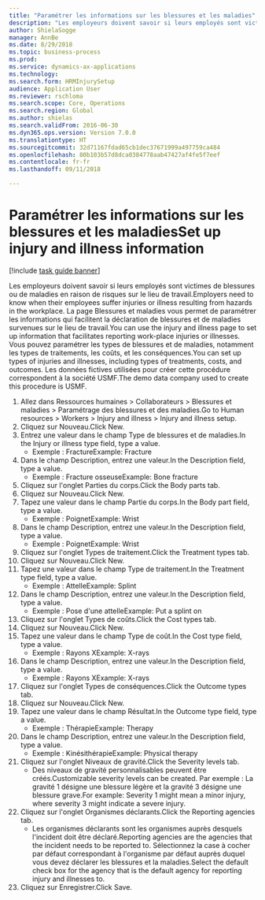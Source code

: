 ```yaml
--- 
title: "Paramétrer les informations sur les blessures et les maladies"
description: "Les employeurs doivent savoir si leurs employés sont victimes de blessures ou de maladies en raison de risques sur le lieu de travail."
author: ShielaSogge
manager: AnnBe
ms.date: 8/29/2018
ms.topic: business-process
ms.prod: 
ms.service: dynamics-ax-applications
ms.technology: 
ms.search.form: HRMInjurySetup
audience: Application User
ms.reviewer: rschloma
ms.search.scope: Core, Operations
ms.search.region: Global
ms.author: shielas
ms.search.validFrom: 2016-06-30
ms.dyn365.ops.version: Version 7.0.0
ms.translationtype: HT
ms.sourcegitcommit: 32d71167fdad65cb1dec37671999a497759ca484
ms.openlocfilehash: 80b103b57d8dca0384778aab47427af4fe5f7eef
ms.contentlocale: fr-fr
ms.lasthandoff: 09/11/2018

---
```

# <a name="set-up-injury-and-illness-information"></a><span data-ttu-id="4ae34-103">Paramétrer les informations sur les blessures et les maladies</span><span class="sxs-lookup"><span data-stu-id="4ae34-103">Set up injury and illness information</span></span>

[!include [task guide banner](../../includes/task-guide-banner.md)]

<span data-ttu-id="4ae34-104">Les employeurs doivent savoir si leurs employés sont victimes de blessures ou de maladies en raison de risques sur le lieu de travail.</span><span class="sxs-lookup"><span data-stu-id="4ae34-104">Employers need to know when their employees suffer injuries or illness resulting from hazards in the workplace.</span></span> <span data-ttu-id="4ae34-105">La page Blessures et maladies vous permet de paramétrer les informations qui facilitent la déclaration de blessures et de maladies survenues sur le lieu de travail.</span><span class="sxs-lookup"><span data-stu-id="4ae34-105">You can use the injury and illness page to set up information that facilitates reporting work-place injuries or illnesses.</span></span> <span data-ttu-id="4ae34-106">Vous pouvez paramétrer les types de blessures et de maladies, notamment les types de traitements, les coûts, et les conséquences.</span><span class="sxs-lookup"><span data-stu-id="4ae34-106">You can set up types of injuries and illnesses, including types of treatments, costs, and outcomes.</span></span> <span data-ttu-id="4ae34-107">Les données fictives utilisées pour créer cette procédure correspondent à la société USMF.</span><span class="sxs-lookup"><span data-stu-id="4ae34-107">The demo data company used to create this procedure is USMF.</span></span>

1. <span data-ttu-id="4ae34-108">Allez dans Ressources humaines > Collaborateurs > Blessures et maladies > Paramétrage des blessures et des maladies.</span><span class="sxs-lookup"><span data-stu-id="4ae34-108">Go to Human resources > Workers > Injury and illness > Injury and illness setup.</span></span>
2. <span data-ttu-id="4ae34-109">Cliquez sur Nouveau.</span><span class="sxs-lookup"><span data-stu-id="4ae34-109">Click New.</span></span>
3. <span data-ttu-id="4ae34-110">Entrez une valeur dans le champ Type de blessures et de maladies.</span><span class="sxs-lookup"><span data-stu-id="4ae34-110">In the Injury or illness type field, type a value.</span></span>
    * <span data-ttu-id="4ae34-111">Exemple : Fracture</span><span class="sxs-lookup"><span data-stu-id="4ae34-111">Example: Fracture</span></span>  
4. <span data-ttu-id="4ae34-112">Dans le champ Description, entrez une valeur.</span><span class="sxs-lookup"><span data-stu-id="4ae34-112">In the Description field, type a value.</span></span>
    * <span data-ttu-id="4ae34-113">Exemple : Fracture osseuse</span><span class="sxs-lookup"><span data-stu-id="4ae34-113">Example: Bone fracture</span></span>  
5. <span data-ttu-id="4ae34-114">Cliquez sur l'onglet Parties du corps.</span><span class="sxs-lookup"><span data-stu-id="4ae34-114">Click the Body parts tab.</span></span>
6. <span data-ttu-id="4ae34-115">Cliquez sur Nouveau.</span><span class="sxs-lookup"><span data-stu-id="4ae34-115">Click New.</span></span>
7. <span data-ttu-id="4ae34-116">Tapez une valeur dans le champ Partie du corps.</span><span class="sxs-lookup"><span data-stu-id="4ae34-116">In the Body part field, type a value.</span></span>
    * <span data-ttu-id="4ae34-117">Exemple : Poignet</span><span class="sxs-lookup"><span data-stu-id="4ae34-117">Example: Wrist</span></span>  
8. <span data-ttu-id="4ae34-118">Dans le champ Description, entrez une valeur.</span><span class="sxs-lookup"><span data-stu-id="4ae34-118">In the Description field, type a value.</span></span>
    * <span data-ttu-id="4ae34-119">Exemple : Poignet</span><span class="sxs-lookup"><span data-stu-id="4ae34-119">Example: Wrist</span></span>  
9. <span data-ttu-id="4ae34-120">Cliquez sur l'onglet Types de traitement.</span><span class="sxs-lookup"><span data-stu-id="4ae34-120">Click the Treatment types tab.</span></span>
10. <span data-ttu-id="4ae34-121">Cliquez sur Nouveau.</span><span class="sxs-lookup"><span data-stu-id="4ae34-121">Click New.</span></span>
11. <span data-ttu-id="4ae34-122">Tapez une valeur dans le champ Type de traitement.</span><span class="sxs-lookup"><span data-stu-id="4ae34-122">In the Treatment type field, type a value.</span></span>
    * <span data-ttu-id="4ae34-123">Exemple : Attelle</span><span class="sxs-lookup"><span data-stu-id="4ae34-123">Example: Splint</span></span>  
12. <span data-ttu-id="4ae34-124">Dans le champ Description, entrez une valeur.</span><span class="sxs-lookup"><span data-stu-id="4ae34-124">In the Description field, type a value.</span></span>
    * <span data-ttu-id="4ae34-125">Exemple : Pose d'une attelle</span><span class="sxs-lookup"><span data-stu-id="4ae34-125">Example: Put a splint on</span></span>  
13. <span data-ttu-id="4ae34-126">Cliquez sur l'onglet Types de coûts.</span><span class="sxs-lookup"><span data-stu-id="4ae34-126">Click the Cost types tab.</span></span>
14. <span data-ttu-id="4ae34-127">Cliquez sur Nouveau.</span><span class="sxs-lookup"><span data-stu-id="4ae34-127">Click New.</span></span>
15. <span data-ttu-id="4ae34-128">Tapez une valeur dans le champ Type de coût.</span><span class="sxs-lookup"><span data-stu-id="4ae34-128">In the Cost type field, type a value.</span></span>
    * <span data-ttu-id="4ae34-129">Exemple : Rayons X</span><span class="sxs-lookup"><span data-stu-id="4ae34-129">Example: X-rays</span></span>  
16. <span data-ttu-id="4ae34-130">Dans le champ Description, entrez une valeur.</span><span class="sxs-lookup"><span data-stu-id="4ae34-130">In the Description field, type a value.</span></span>
    * <span data-ttu-id="4ae34-131">Exemple : Rayons X</span><span class="sxs-lookup"><span data-stu-id="4ae34-131">Example: X-rays</span></span>  
17. <span data-ttu-id="4ae34-132">Cliquez sur l'onglet Types de conséquences.</span><span class="sxs-lookup"><span data-stu-id="4ae34-132">Click the Outcome types tab.</span></span>
18. <span data-ttu-id="4ae34-133">Cliquez sur Nouveau.</span><span class="sxs-lookup"><span data-stu-id="4ae34-133">Click New.</span></span>
19. <span data-ttu-id="4ae34-134">Tapez une valeur dans le champ Résultat.</span><span class="sxs-lookup"><span data-stu-id="4ae34-134">In the Outcome type field, type a value.</span></span>
    * <span data-ttu-id="4ae34-135">Exemple : Thérapie</span><span class="sxs-lookup"><span data-stu-id="4ae34-135">Example: Therapy</span></span>  
20. <span data-ttu-id="4ae34-136">Dans le champ Description, entrez une valeur.</span><span class="sxs-lookup"><span data-stu-id="4ae34-136">In the Description field, type a value.</span></span>
    * <span data-ttu-id="4ae34-137">Exemple : Kinésithérapie</span><span class="sxs-lookup"><span data-stu-id="4ae34-137">Example: Physical therapy</span></span>  
21. <span data-ttu-id="4ae34-138">Cliquez sur l'onglet Niveaux de gravité.</span><span class="sxs-lookup"><span data-stu-id="4ae34-138">Click the Severity levels tab.</span></span>
    * <span data-ttu-id="4ae34-139">Des niveaux de gravité personnalisables peuvent être créés.</span><span class="sxs-lookup"><span data-stu-id="4ae34-139">Customizable severity levels can be created.</span></span> <span data-ttu-id="4ae34-140">Par exemple : La gravité 1 désigne une blessure légère et la gravité 3 désigne une blessure grave.</span><span class="sxs-lookup"><span data-stu-id="4ae34-140">For example: Severity 1 might mean a minor injury, where severity 3 might indicate a severe injury.</span></span>  
22. <span data-ttu-id="4ae34-141">Cliquez sur l'onglet Organismes déclarants.</span><span class="sxs-lookup"><span data-stu-id="4ae34-141">Click the Reporting agencies tab.</span></span>
    * <span data-ttu-id="4ae34-142">Les organismes déclarants sont les organismes auprès desquels l'incident doit être déclaré.</span><span class="sxs-lookup"><span data-stu-id="4ae34-142">Reporting agencies are the agencies that the incident needs to be reported to.</span></span> <span data-ttu-id="4ae34-143">Sélectionnez la case à cocher par défaut correspondant à l'organisme par défaut auprès duquel vous devez déclarer les blessures et la maladies.</span><span class="sxs-lookup"><span data-stu-id="4ae34-143">Select the default check box for the agency that is the default agency for reporting injury and illnesses to.</span></span>  
23. <span data-ttu-id="4ae34-144">Cliquez sur Enregistrer.</span><span class="sxs-lookup"><span data-stu-id="4ae34-144">Click Save.</span></span>


